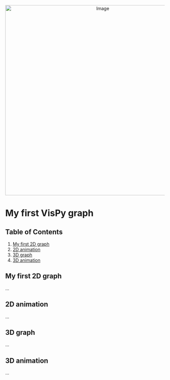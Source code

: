 <p align="center">
  <img src="https://github.com/user-attachments/assets/ac9abbc0-bed6-4807-b13b-a6112e12b81d" alt="Image" width="600">
</p>

# My first VisPy graph

## Table of Contents
1. [My first 2D graph](#my-first-2d-graph)
2. [2D animation](#2d-animation)
3. [3D graph](#3d-graph)
4. [3D animation](#3d-animation)

## My first 2D graph
...

## 2D animation
...

## 3D graph
...

## 3D animation
...
